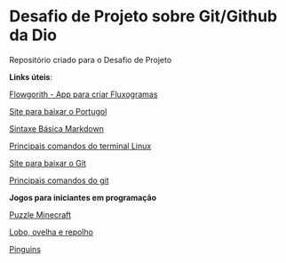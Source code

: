 # Desafio de Projeto sobre Git/Github da Dio
Repositório criado para o Desafio de Projeto 

**Links úteis**:

[Flowgorith - App para criar Fluxogramas](https://flowgorithm.org/)

[Site para baixar o Portugol](https://github.com/UNIVALI-LITE/Portugol-Studio/releases/)

[Sintaxe Básica Markdown](https://www.markdownguide.org/basic-syntax)

[Principais comandos do terminal Linux](https://www.globalmind.com.br/principais-comandos-linux/)

[Site para baixar o Git](https://git-scm.com/downloads)

[Principais comandos do git](https://www.codigofonte.com.br/artigos/top-25-comandos-do-git)

**Jogos para iniciantes em programação**

[Puzzle Minecraft](https://studio.code.org/s/stage/1/puzzle/1)

[Lobo, ovelha e repolho](https://www.proprofsgames.com/wolf-sheep-and-cabbage/)

[Pinguins](https://rachacuca.com.br/jogos/pinguins-numa-fria/)

